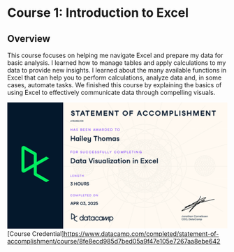 # Course 1: Introduction to Excel

## Overview
This course focuses on helping me navigate Excel and prepare my data for basic analysis. I learned how to manage tables and apply calculations to my data to provide new insights. I learned about the many available functions in Excel that can help you to perform calculations, analyze data and, in some cases, automate tasks. We finished this course by explaining the basics of using Excel to effectively communicate data through compelling visuals.

![cert](https://github.com/haileyrthomas01/datacamp-excel-fundamentals/blob/main/data-visualization-in-excel/pics/dataviz.png)
[Course Credential]<https://www.datacamp.com/completed/statement-of-accomplishment/course/8fe8ecd985d7bed05a9f47e105e7267aa8ebe642>
